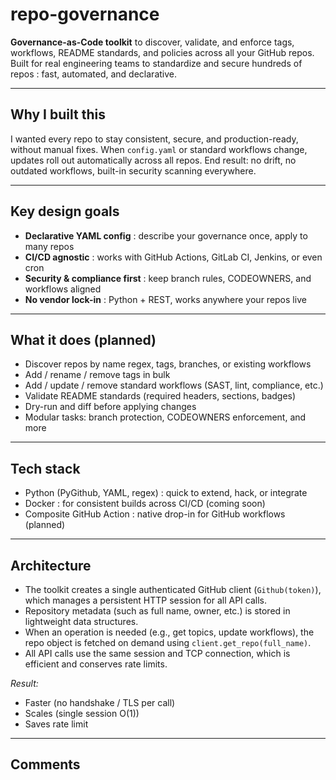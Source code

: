 # repo-governance

**Governance-as-Code toolkit** to discover, validate, and enforce tags, workflows, README standards, and policies across all your GitHub repos.
Built for real engineering teams to standardize and secure hundreds of repos : fast, automated, and declarative.

---

## Why I built this

I wanted every repo to stay consistent, secure, and production-ready, without manual fixes.
When `config.yaml` or standard workflows change, updates roll out automatically across all repos.
End result: no drift, no outdated workflows, built-in security scanning everywhere.

---

## Key design goals

- **Declarative YAML config** : describe your governance once, apply to many repos
- **CI/CD agnostic** : works with GitHub Actions, GitLab CI, Jenkins, or even cron
- **Security & compliance first** : keep branch rules, CODEOWNERS, and workflows aligned
- **No vendor lock-in** : Python + REST, works anywhere your repos live

---

## What it does (planned)

* Discover repos by name regex, tags, branches, or existing workflows
* Add / rename / remove tags in bulk
* Add / update / remove standard workflows (SAST, lint, compliance, etc.)
* Validate README standards (required headers, sections, badges)
* Dry-run and diff before applying changes
* Modular tasks: branch protection, CODEOWNERS enforcement, and more

---

## Tech stack

* Python (PyGithub, YAML, regex) : quick to extend, hack, or integrate
* Docker : for consistent builds across CI/CD (coming soon)
* Composite GitHub Action : native drop-in for GitHub workflows (planned)

---

## Architecture

- The toolkit creates a single authenticated GitHub client (`Github(token)`), which manages a persistent HTTP session for all API calls.
- Repository metadata (such as full name, owner, etc.) is stored in lightweight data structures.
- When an operation is needed (e.g., get topics, update workflows), the repo object is fetched on demand using `client.get_repo(full_name)`.
- All API calls use the same session and TCP connection, which is efficient and conserves rate limits.

*Result:*
- Faster (no handshake / TLS per call)
- Scales (single session O(1))
- Saves rate limit

---

## Comments
